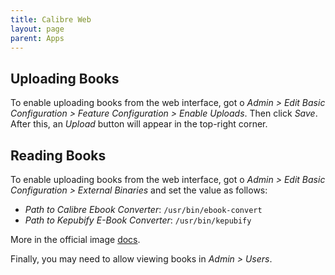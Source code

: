 ```yaml
---
title: Calibre Web
layout: page
parent: Apps
---
```


## Uploading Books
To enable uploading books from the web interface, got o *Admin > Edit Basic Configuration > Feature Configuration > Enable Uploads*. Then click *Save*. After this, an *Upload* button will appear in the top-right corner.

## Reading Books
To enable uploading books from the web interface, got o *Admin > Edit Basic Configuration > External Binaries* and set the value as follows:

- *Path to Calibre Ebook Converter*: `/usr/bin/ebook-convert`
- *Path to Kepubify E-Book Converter*: `/usr/bin/kepubify`

More in the official image [docs](https://github.com/linuxserver/docker-calibre-web#application-setup).

Finally, you may need to allow viewing books in *Admin > Users*.